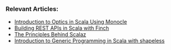 ### Relevant Articles:

- [Introduction to Optics in Scala Using Monocle](https://www.baeldung.com/scala/monocle-optics)
- [Building REST APIs in Scala with Finch](https://www.baeldung.com/scala/finch-rest-apis)
- [The Principles Behind Scalaz](https://www.baeldung.com/scala/scalaz-principles)
- [Introduction to Generic Programming in Scala with shapeless](https://www.baeldung.com/scala/generic-programming)
